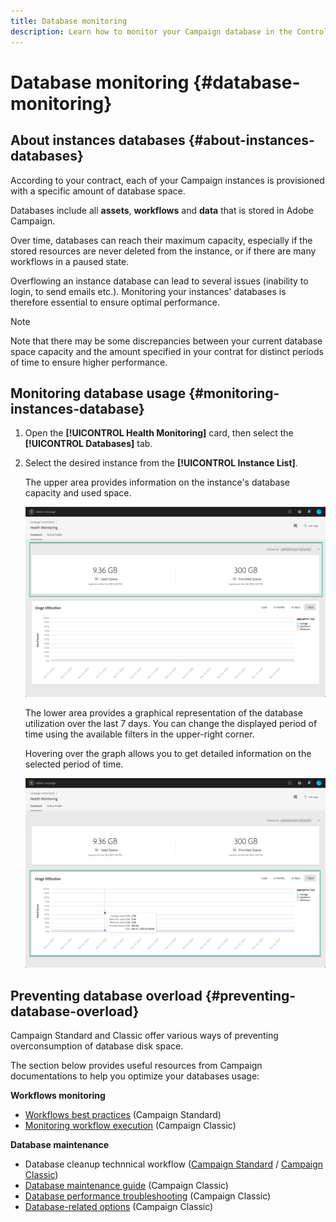 ```yaml
---
title: Database monitoring
description: Learn how to monitor your Campaign database in the Control Panel
---
```


# Database monitoring {#database-monitoring}

## About instances databases {#about-instances-databases}

According to your contract, each of your Campaign instances is provisioned with a specific amount of database space.

Databases include all **assets**, **workflows** and **data** that is stored in Adobe Campaign.

Over time, databases can reach their maximum capacity, especially if the stored resources are never deleted from the instance, or if there are many workflows in a paused state.

Overflowing an instance database can lead to several issues (inability to login, to send emails etc.). Monitoring your instances' databases is therefore essential to ensure optimal performance.

>[!NOTE]
>
>Note that there may be some discrepancies between your current database space capacity and the amount specified in your contrat for distinct periods of time to ensure higher performance.

## Monitoring database usage {#monitoring-instances-database}

1. Open the **[!UICONTROL Health Monitoring]** card, then select the **[!UICONTROL Databases]** tab.

1. Select the desired instance from the **[!UICONTROL Instance List]**.

    The upper area provides information on the instance's database capacity and used space.

    ![](assets/databases_dashboard.png)

    The lower area provides a graphical representation of the database utilization over the last 7 days. You can change the displayed period of time using the available filters in the upper-right corner.

    Hovering over the graph allows you to get detailed information on the selected period of time.

    ![](assets/databases_dashboard_detail.png)

## Preventing database overload {#preventing-database-overload}

Campaign Standard and Classic offer various ways of preventing overconsumption of database disk space.

The section below provides useful resources from Campaign documentations to help you optimize your databases usage:

**Workflows monitoring**

* [Workflows best practices](https://docs.adobe.com/content/help/en/campaign-standard/using/managing-processes-and-data/workflow-general-operation/best-practices-workflows.html) (Campaign Standard)
* [Monitoring workflow execution](https://docs.adobe.com/help/en/campaign-classic/using/automating-with-workflows/monitoring-workflows/monitoring-workflow-execution.html) (Campaign Classic)

**Database maintenance**

* Database cleanup technnical workflow ([Campaign Standard](https://docs.adobe.com/help/en/campaign-standard/using/administrating/application-settings/technical-workflowshtml#list-of-technical-workflows) / [Campaign Classic](https://docs.adobe.com/help/en/campaign-classic/using/monitoring-campaign-classic/data-processing/database-cleanup-workflow.html))
* [Database maintenance guide](https://docs.adobe.com/content/help/en/campaign-classic/using/monitoring-campaign-classic/database-maintenance/recommendations.html) (Campaign Classic)
* [Database performance troubleshooting](https://docs.adobe.com/content/help/en/campaign-classic/using/monitoring-campaign-classic/troubleshooting/database-performances.html) (Campaign Classic)
* [Database-related options](https://docs.adobe.com/help/en/campaign-classic/using/installing-campaign-classic/appendices/configuring-campaign-options.html#database) (Campaign Classic)
